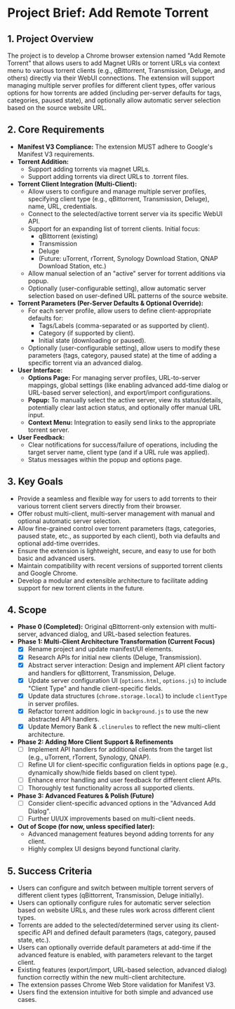 # Project Brief: Add Remote Torrent

## 1. Project Overview

The project is to develop a Chrome browser extension named "Add Remote Torrent" that allows users to add Magnet URIs or torrent URLs via context menu to various torrent clients (e.g., qBittorrent, Transmission, Deluge, and others) directly via their WebUI connections. The extension will support managing multiple server profiles for different client types, offer various options for how torrents are added (including per-server defaults for tags, categories, paused state), and optionally allow automatic server selection based on the source website URL.

## 2. Core Requirements

-   **Manifest V3 Compliance:** The extension MUST adhere to Google's Manifest V3 requirements.
-   **Torrent Addition:**
    -   Support adding torrents via magnet URLs.
    -   Support adding torrents via direct URLs to .torrent files.
-   **Torrent Client Integration (Multi-Client):**
    -   Allow users to configure and manage multiple server profiles, specifying client type (e.g., qBittorrent, Transmission, Deluge), name, URL, credentials.
    -   Connect to the selected/active torrent server via its specific WebUI API.
    -   Support for an expanding list of torrent clients. Initial focus:
        -   qBittorrent (existing)
        -   Transmission
        -   Deluge
        -   (Future: uTorrent, rTorrent, Synology Download Station, QNAP Download Station, etc.)
    -   Allow manual selection of an "active" server for torrent additions via popup.
    -   Optionally (user-configurable setting), allow automatic server selection based on user-defined URL patterns of the source website.
-   **Torrent Parameters (Per-Server Defaults & Optional Override):**
    -   For each server profile, allow users to define client-appropriate defaults for:
        -   Tags/Labels (comma-separated or as supported by client).
        -   Category (if supported by client).
        -   Initial state (downloading or paused).
    -   Optionally (user-configurable setting), allow users to modify these parameters (tags, category, paused state) at the time of adding a specific torrent via an advanced dialog.
-   **User Interface:**
    -   **Options Page:** For managing server profiles, URL-to-server mappings, global settings (like enabling advanced add-time dialog or URL-based server selection), and export/import configurations.
    -   **Popup:** To manually select the active server, view its status/details, potentially clear last action status, and optionally offer manual URL input.
    -   **Context Menu:** Integration to easily send links to the appropriate torrent server.
-   **User Feedback:**
    -   Clear notifications for success/failure of operations, including the target server name, client type (and if a URL rule was applied).
    -   Status messages within the popup and options page.

## 3. Key Goals

-   Provide a seamless and flexible way for users to add torrents to their various torrent client servers directly from their browser.
-   Offer robust multi-client, multi-server management with manual and optional automatic server selection.
-   Allow fine-grained control over torrent parameters (tags, categories, paused state, etc., as supported by each client), both via defaults and optional add-time overrides.
-   Ensure the extension is lightweight, secure, and easy to use for both basic and advanced users.
-   Maintain compatibility with recent versions of supported torrent clients and Google Chrome.
-   Develop a modular and extensible architecture to facilitate adding support for new torrent clients in the future.

## 4. Scope

-   **Phase 0 (Completed):** Original qBittorrent-only extension with multi-server, advanced dialog, and URL-based selection features.
-   **Phase 1: Multi-Client Architecture Transformation (Current Focus)**
    -   [X] Rename project and update manifest/UI elements.
    -   [X] Research APIs for initial new clients (Deluge, Transmission).
    -   [X] Abstract server interaction: Design and implement API client factory and handlers for qBittorrent, Transmission, Deluge.
    -   [X] Update server configuration UI (`options.html`, `options.js`) to include "Client Type" and handle client-specific fields.
    -   [X] Update data structures (`chrome.storage.local`) to include `clientType` in server profiles.
    -   [X] Refactor torrent addition logic in `background.js` to use the new abstracted API handlers.
    -   [X] Update Memory Bank & `.clinerules` to reflect the new multi-client architecture.
-   **Phase 2: Adding More Client Support & Refinements**
    -   [ ] Implement API handlers for additional clients from the target list (e.g., uTorrent, rTorrent, Synology, QNAP).
    -   [ ] Refine UI for client-specific configuration fields in options page (e.g., dynamically show/hide fields based on client type).
    -   [ ] Enhance error handling and user feedback for different client APIs.
    -   [ ] Thoroughly test functionality across all supported clients.
-   **Phase 3: Advanced Features & Polish (Future)**
    -   [ ] Consider client-specific advanced options in the "Advanced Add Dialog".
    -   [ ] Further UI/UX improvements based on multi-client needs.
-   **Out of Scope (for now, unless specified later):**
    -   Advanced management features beyond adding torrents for any client.
    -   Highly complex UI designs beyond functional clarity.

## 5. Success Criteria

-   Users can configure and switch between multiple torrent servers of different client types (qBittorrent, Transmission, Deluge initially).
-   Users can optionally configure rules for automatic server selection based on website URLs, and these rules work across different client types.
-   Torrents are added to the selected/determined server using its client-specific API and defined default parameters (tags, category, paused state, etc.).
-   Users can optionally override default parameters at add-time if the advanced feature is enabled, with parameters relevant to the target client.
-   Existing features (export/import, URL-based selection, advanced dialog) function correctly within the new multi-client architecture.
-   The extension passes Chrome Web Store validation for Manifest V3.
-   Users find the extension intuitive for both simple and advanced use cases.
